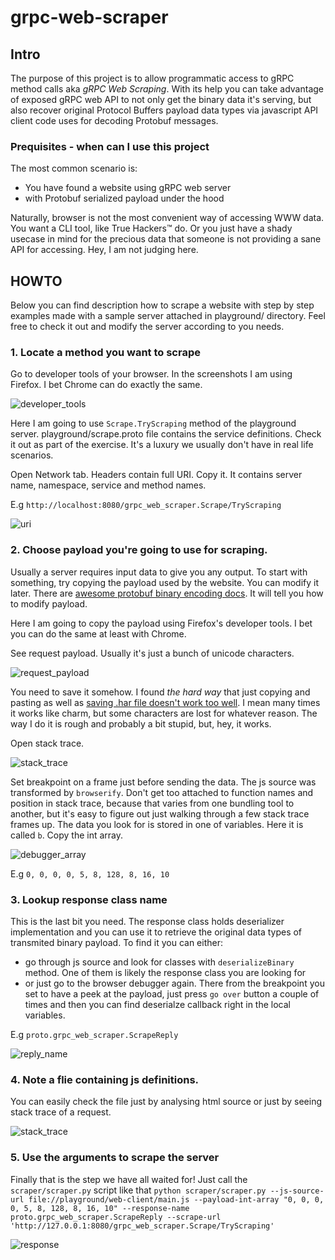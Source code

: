 # grpc-web-scraper

## Intro

The purpose of this project is to allow programmatic access to gRPC method calls aka _gRPC Web Scraping_. With its help you can take advantage of exposed gRPC web API to not only get the binary data it's serving, but also recover original Protocol Buffers payload data types via javascript API client code uses for decoding Protobuf messages.

### Prequisites - when can I use this project

The most common scenario is:

- You have found a website using gRPC web server
- with Protobuf serialized payload under the hood

Naturally, browser is not the most convenient way of accessing WWW data. You want a CLI tool, like True Hackers™ do. Or you just have a shady usecase in mind for the precious data that someone is not providing a sane API for accessing. Hey, I am not judging here.

## HOWTO

Below you can find description how to scrape a website with step by step examples made with a sample server attached in playground/ directory. Feel free to check it out and modify the server according to you needs.

### 1. Locate a method you want to scrape

Go to developer tools of your browser. In the screenshots I am using Firefox. I bet Chrome can do exactly the same.

![developer_tools](https://github.com/jacekciesielski/grpc-web-scraper/assets/111685433/ee872f91-d660-4716-8d0d-026829a0fffd)

Here I am going to use `Scrape.TryScraping` method of the playground server. playground/scrape.proto file contains the service definitions. Check it out as part of the exercise. It's a luxury we usually don't have in real life scenarios.

Open Network tab. Headers contain full URI. Copy it. It contains server name, namespace, service and method names.

E.g `http://localhost:8080/grpc_web_scraper.Scrape/TryScraping`

![uri](https://github.com/jacekciesielski/grpc-web-scraper/assets/111685433/720ef3c8-8fa5-4da8-ae3a-83e8f43c89c1)

### 2. Choose payload you're going to use for scraping.

Usually a server requires input data to give you any output. To start with something, try copying the payload used by the website. You can modify it later. There are [awesome protobuf binary encoding docs](https://protobuf.dev/programming-guides/encoding/). It will tell you how to modify payload.

Here I am going to copy the payload using Firefox's developer tools. I bet you can do the same at least with Chrome.

See request payload. Usually it's just a bunch of unicode characters.

![request_payload](https://github.com/jacekciesielski/grpc-web-scraper/assets/111685433/2cae64ec-a468-4a9a-9974-0e5ec47a92ec)

You need to save it somehow. I found _the hard way_ that just copying and pasting as well as [saving .har file doesn't work too well](https://indigo.re/posts/2020-10-09-har-is-clumsy.html). I mean many times it works like charm, but some characters are lost for whatever reason. The way I do it is rough and probably a bit stupid, but, hey, it works.

Open stack trace.

![stack_trace](https://github.com/jacekciesielski/grpc-web-scraper/assets/111685433/bfeb61f6-e119-45b4-8c4d-bc87bce38042)

Set breakpoint on a frame just before sending the data. The js source was transformed by `browserify`. Don't get too attached to function names and position in stack trace, because that varies from one bundling tool to another, but it's easy to figure out just walking through a few stack trace frames up. The data you look for is stored in one of variables. Here it is called `b`. Copy the int array.

![debugger_array](https://github.com/jacekciesielski/grpc-web-scraper/assets/111685433/4e6f23fe-2ae2-48d6-829f-99c2b31525ac)

E.g `0, 0, 0, 0, 5, 8, 128, 8, 16, 10`

### 3. Lookup response class name

This is the last bit you need. The response class holds deserializer implementation and you can use it to retrieve the original data types of transmited binary payload. To find it you can either:
- go through js source and look for classes with `deserializeBinary` method. One of them is likely the response class you are looking for
- or just go to the browser debugger again. There from the breakpoint you set to have a peek at the payload, just press `go over` button a couple of times and then you can find deserialze callback right in the local variables.

E.g `proto.grpc_web_scraper.ScrapeReply`

![reply_name](https://github.com/jacekciesielski/grpc-web-scraper/assets/111685433/4827b667-724b-4d96-bc35-95f0a833e350)

### 4. Note a flie containing js definitions.

You can easily check the file just by analysing html source or just by seeing stack trace of a request.

![stack_trace](https://github.com/jacekciesielski/grpc-web-scraper/assets/111685433/bfeb61f6-e119-45b4-8c4d-bc87bce38042)

### 5. Use the arguments to scrape the server

Finally that is the step we have all waited for! Just call the `scraper/scraper.py` script like that `python scraper/scraper.py --js-source-url file://playground/web-client/main.js --payload-int-array "0, 0, 0, 0, 5, 8, 128, 8, 16, 10" --response-name proto.grpc_web_scraper.ScrapeReply --scrape-url 'http://127.0.0.1:8080/grpc_web_scraper.Scrape/TryScraping'`

![response](https://github.com/jacekciesielski/grpc-web-scraper/assets/111685433/27fdbe61-645f-4a67-a51b-a2e7aef6934c)
